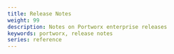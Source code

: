 ```yaml
---
title: Release Notes
weight: 99
description: Notes on Portworx enterprise releases
keywords: portworx, release notes
series: reference
---
```


